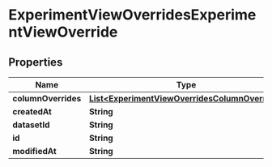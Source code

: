 

# ExperimentViewOverridesExperimentViewOverride


## Properties

| Name | Type | Description | Notes |
|------------ | ------------- | ------------- | -------------|
|**columnOverrides** | [**List&lt;ExperimentViewOverridesColumnOverride&gt;**](ExperimentViewOverridesColumnOverride.md) |  |  [optional] |
|**createdAt** | **String** |  |  [optional] |
|**datasetId** | **String** |  |  [optional] |
|**id** | **String** |  |  [optional] |
|**modifiedAt** | **String** |  |  [optional] |



